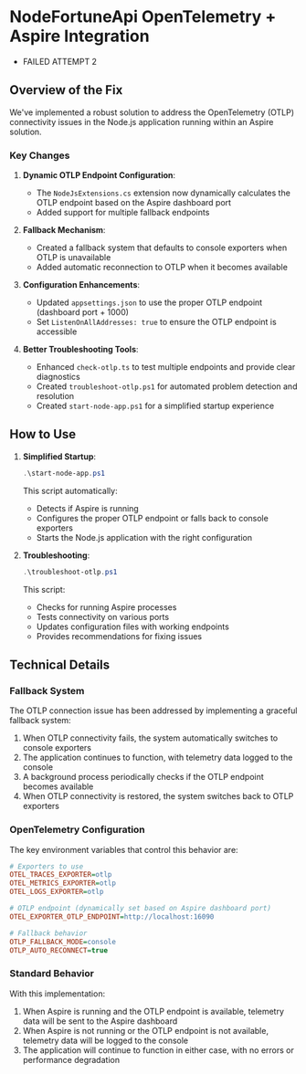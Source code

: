 # NodeFortuneApi OpenTelemetry + Aspire Integration
- FAILED ATTEMPT 2
## Overview of the Fix

We've implemented a robust solution to address the OpenTelemetry (OTLP) connectivity issues in the Node.js application running within an Aspire solution.

### Key Changes

1. **Dynamic OTLP Endpoint Configuration**:
   - The `NodeJsExtensions.cs` extension now dynamically calculates the OTLP endpoint based on the Aspire dashboard port
   - Added support for multiple fallback endpoints

2. **Fallback Mechanism**:
   - Created a fallback system that defaults to console exporters when OTLP is unavailable
   - Added automatic reconnection to OTLP when it becomes available

3. **Configuration Enhancements**:
   - Updated `appsettings.json` to use the proper OTLP endpoint (dashboard port + 1000)
   - Set `ListenOnAllAddresses: true` to ensure the OTLP endpoint is accessible

4. **Better Troubleshooting Tools**:
   - Enhanced `check-otlp.ts` to test multiple endpoints and provide clear diagnostics
   - Created `troubleshoot-otlp.ps1` for automated problem detection and resolution
   - Created `start-node-app.ps1` for a simplified startup experience

## How to Use

1. **Simplified Startup**:
   ```powershell
   .\start-node-app.ps1
   ```
   This script automatically:
   - Detects if Aspire is running
   - Configures the proper OTLP endpoint or falls back to console exporters
   - Starts the Node.js application with the right configuration

2. **Troubleshooting**:
   ```powershell
   .\troubleshoot-otlp.ps1
   ```
   This script:
   - Checks for running Aspire processes
   - Tests connectivity on various ports
   - Updates configuration files with working endpoints
   - Provides recommendations for fixing issues

## Technical Details

### Fallback System

The OTLP connection issue has been addressed by implementing a graceful fallback system:

1. When OTLP connectivity fails, the system automatically switches to console exporters
2. The application continues to function, with telemetry data logged to the console
3. A background process periodically checks if the OTLP endpoint becomes available
4. When OTLP connectivity is restored, the system switches back to OTLP exporters

### OpenTelemetry Configuration

The key environment variables that control this behavior are:

```ini
# Exporters to use
OTEL_TRACES_EXPORTER=otlp
OTEL_METRICS_EXPORTER=otlp
OTEL_LOGS_EXPORTER=otlp

# OTLP endpoint (dynamically set based on Aspire dashboard port)
OTEL_EXPORTER_OTLP_ENDPOINT=http://localhost:16090

# Fallback behavior
OTLP_FALLBACK_MODE=console
OTLP_AUTO_RECONNECT=true
```

### Standard Behavior

With this implementation:

1. When Aspire is running and the OTLP endpoint is available, telemetry data will be sent to the Aspire dashboard
2. When Aspire is not running or the OTLP endpoint is not available, telemetry data will be logged to the console
3. The application will continue to function in either case, with no errors or performance degradation
